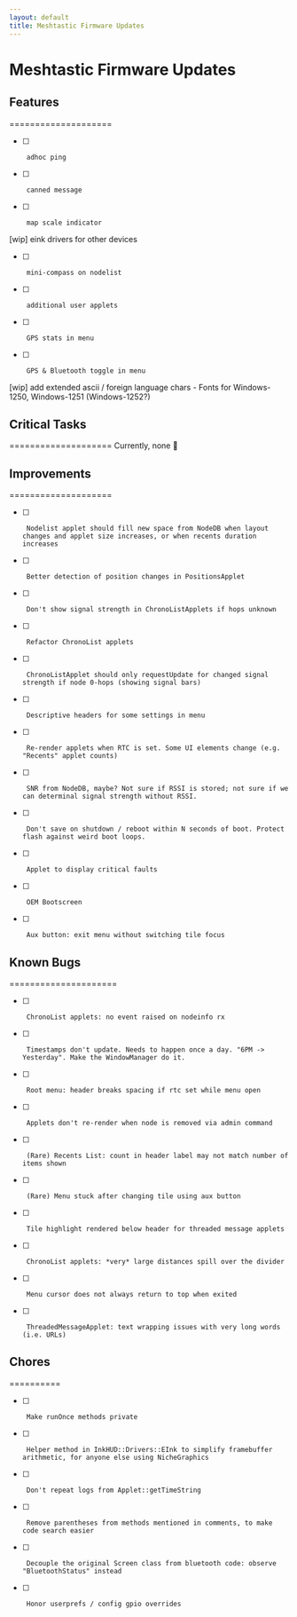 ```yaml
---
layout: default
title: Meshtastic Firmware Updates
---
```

# Meshtastic Firmware Updates

## Features
====================
- [ ]      adhoc ping
- [ ]      canned message
- [ ]      map scale indicator 
[wip]   eink drivers for other devices
- [ ]      mini-compass on nodelist
- [ ]      additional user applets
- [ ]      GPS stats in menu
- [ ]      GPS & Bluetooth toggle in menu
[wip]   add extended ascii / foreign language chars - Fonts for Windows-1250, Windows-1251 (Windows-1252?)

## Critical Tasks
====================
Currently, none 🎉

## Improvements
====================
- [ ]      Nodelist applet should fill new space from NodeDB when layout changes and applet size increases, or when recents duration increases
- [ ]      Better detection of position changes in PositionsApplet
- [ ]      Don't show signal strength in ChronoListApplets if hops unknown
- [ ]      Refactor ChronoList applets
- [ ]      ChronoListApplet should only requestUpdate for changed signal strength if node 0-hops (showing signal bars)
- [ ]      Descriptive headers for some settings in menu
- [ ]      Re-render applets when RTC is set. Some UI elements change (e.g. "Recents" applet counts)
- [ ]      SNR from NodeDB, maybe? Not sure if RSSI is stored; not sure if we can determinal signal strength without RSSI.
- [ ]      Don't save on shutdown / reboot within N seconds of boot. Protect flash against weird boot loops.
- [ ]      Applet to display critical faults
- [ ]      OEM Bootscreen
- [ ]      Aux button: exit menu without switching tile focus

## Known Bugs
=====================
- [ ]      ChronoList applets: no event raised on nodeinfo rx
- [ ]      Timestamps don't update. Needs to happen once a day. "6PM -> Yesterday". Make the WindowManager do it.
- [ ]      Root menu: header breaks spacing if rtc set while menu open
- [ ]      Applets don't re-render when node is removed via admin command
- [ ]      (Rare) Recents List: count in header label may not match number of items shown
- [ ]      (Rare) Menu stuck after changing tile using aux button
- [ ]      Tile highlight rendered below header for threaded message applets
- [ ]      ChronoList applets: *very* large distances spill over the divider
- [ ]      Menu cursor does not always return to top when exited
- [ ]      ThreadedMessageApplet: text wrapping issues with very long words (i.e. URLs)

## Chores
==========
- [ ]      Make runOnce methods private
- [ ]      Helper method in InkHUD::Drivers::EInk to simplify framebuffer arithmetic, for anyone else using NicheGraphics
- [ ]      Don't repeat logs from Applet::getTimeString
- [ ]      Remove parentheses from methods mentioned in comments, to make code search easier
- [ ]      Decouple the original Screen class from bluetooth code: observe "BluetoothStatus" instead
- [ ]      Honor userprefs / config gpio overrides
